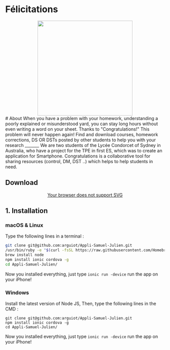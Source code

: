 # Félicitations
<center><img src="https://raw.githubusercontent.com/arguiot/Felicitations/master/resources/icon.png" width="300px" height="300px"></center>
# About
When you have a problem with your homework, understanding a poorly explained or misunderstood yard, you can stay long hours without even writing a word on your sheet. Thanks to "Congratulations!" This problem will never happen again! Find and download courses, homework corrections, DS OR DSTs posted by other students to help you with your research
_______
We are two students of the Lycée Condorcet of Sydney in Australia, who have a project for the TPE in first ES, which was to create an application for Smartphone. Congratulations is a collaborative tool for sharing resources (control, DM, DST ..) which helps to help students in need.

## Download
<center><a href="http://apple.co/2mZK3dM"><object type="image/svg+xml" data="https://raw.githubusercontent.com/arguiot/Felicitations/master/resources/appstore.svg">
  Your browser does not support SVG
</object></a></center>

## 1. Installation
### macOS & Linux
Type the following lines in a terminal :
```Bash
git clone git@github.com:arguiot/Appli-Samuel-Julien.git
/usr/bin/ruby -e "$(curl -fsSL https://raw.githubusercontent.com/Homebrew/install/master/install)"
brew install node
npm install ionic cordova -g
cd Appli-Samuel-Julien/
```
Now you installed everything, just type `ionic run -device` run the app on your iPhone!
### Windows
Install the latest version of Node JS,
Then, type the following lines in the CMD :
```
git clone git@github.com:arguiot/Appli-Samuel-Julien.git
npm install ionic cordova -g
cd Appli-Samuel-Julien/
```
Now you installed everything, just type `ionic run -device` run the app on your iPhone!
